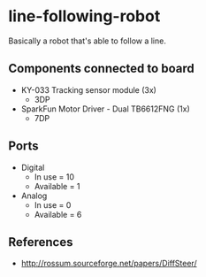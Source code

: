 # line-following-robot

Basically a robot that's able to follow a line.

## Components connected to board

- KY-033 Tracking sensor module (3x)
  - 3DP
- SparkFun Motor Driver - Dual TB6612FNG (1x)
  - 7DP

## Ports

- Digital
  - In use = 10
  - Available = 1
- Analog
  - In use = 0
  - Available = 6

## References

- http://rossum.sourceforge.net/papers/DiffSteer/
